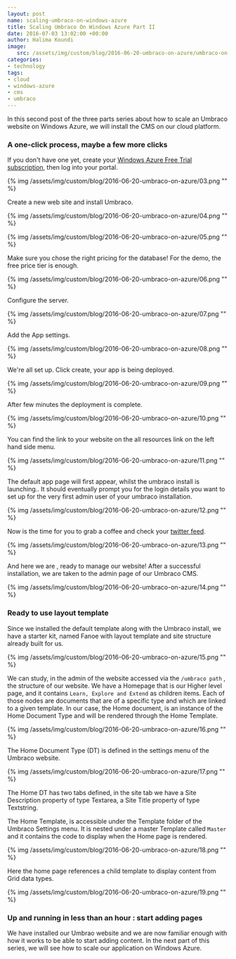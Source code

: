 ```yaml
---
layout: post
name: scaling-umbraco-on-windows-azure 
title: Scaling Umbraco On Windows Azure Part II
date: 2016-07-03 13:02:00 +00:00
author: Halima Koundi
image:
   src: /assets/img/custom/blog/2016-06-20-umbraco-on-azure/umbraco-on-azure.jpg
categories:
- technology
tags:
- cloud 
- windows-azure 
- cms
- umbraco
---
```


In this second post of the three parts series about how to scale an Umbraco website on Windows Azure, we will install the CMS on our cloud platform.


### A one-click process, maybe a few more clicks

If you don't have one yet, create your [Windows Azure Free Trial subscription](https://azure.microsoft.com/en-gb/pricing/free-trial/), then log into your portal.

{% img /assets/img/custom/blog/2016-06-20-umbraco-on-azure/03.png "" %}

Create a new web site and install Umbraco.

{% img /assets/img/custom/blog/2016-06-20-umbraco-on-azure/04.png "" %}

{% img /assets/img/custom/blog/2016-06-20-umbraco-on-azure/05.png "" %}

Make sure you chose the right pricing for the database! For the demo, the free price tier is enough.

{% img /assets/img/custom/blog/2016-06-20-umbraco-on-azure/06.png "" %}

Configure the server.

{% img /assets/img/custom/blog/2016-06-20-umbraco-on-azure/07.png "" %}

Add the  App settings.

{% img /assets/img/custom/blog/2016-06-20-umbraco-on-azure/08.png "" %}

We're all set up. Click create, your app is being deployed.

{% img /assets/img/custom/blog/2016-06-20-umbraco-on-azure/09.png "" %}

After few minutes the deployment is complete.

{% img /assets/img/custom/blog/2016-06-20-umbraco-on-azure/10.png "" %}

You can find the link to your website on the all resources link on the left hand side menu.

{% img /assets/img/custom/blog/2016-06-20-umbraco-on-azure/11.png "" %}

The default app page will first appear, whilst the umbraco install is launching..
It should eventually prompt you for the login details you want to set up for the very first admin user of your umbraco installation.

{% img /assets/img/custom/blog/2016-06-20-umbraco-on-azure/12.png "" %}

Now is the time for you to grab a coffee and check your [twitter feed](https://twitter.com/cats?lang=en-gb).

{% img /assets/img/custom/blog/2016-06-20-umbraco-on-azure/13.png "" %}

And here we are , ready to manage our website!
After a successful installation, we are taken to the admin page of our Umbraco CMS.

{% img /assets/img/custom/blog/2016-06-20-umbraco-on-azure/14.png "" %}

### Ready to use layout template

Since we installed the default template along with the Umbraco install, we have a starter kit, named Fanoe with layout template and site structure already built for us.

{% img /assets/img/custom/blog/2016-06-20-umbraco-on-azure/15.png "" %}

We can study, in the admin of the website accessed via the ```/umbraco path``` , the structure of our website.
We have a Homepage that is our Higher level page, and it contains ```Learn, Explore and Extend``` as children items.
Each of those nodes are documents that are of a specific type and which are linked to a given template.
In our case, the Home document, is an instance of the Home Document Type and will be rendered through the Home Template.

{% img /assets/img/custom/blog/2016-06-20-umbraco-on-azure/16.png "" %}

The Home Document Type (DT) is defined in the settings menu of the Umbraco website.

{% img /assets/img/custom/blog/2016-06-20-umbraco-on-azure/17.png "" %}

The Home DT has two tabs defined, in the site tab we have a Site Description property of type Textarea, a Site Title property of type Textstring.

The Home Template, is accessible under the Template folder of the Umbraco Settings menu.
It is nested under a master Template called ```Master``` and it contains the code to display when the Home page is rendered.

{% img /assets/img/custom/blog/2016-06-20-umbraco-on-azure/18.png "" %}

Here the home page references a child template to display content from Grid data types.

{% img /assets/img/custom/blog/2016-06-20-umbraco-on-azure/19.png "" %}

### Up and running in less than an hour : start adding pages

We have installed our Umbrao website and we are now familiar enough with how it works to be able to start adding content.
In the next part of this series, we will see how to scale our application on Windows Azure.

